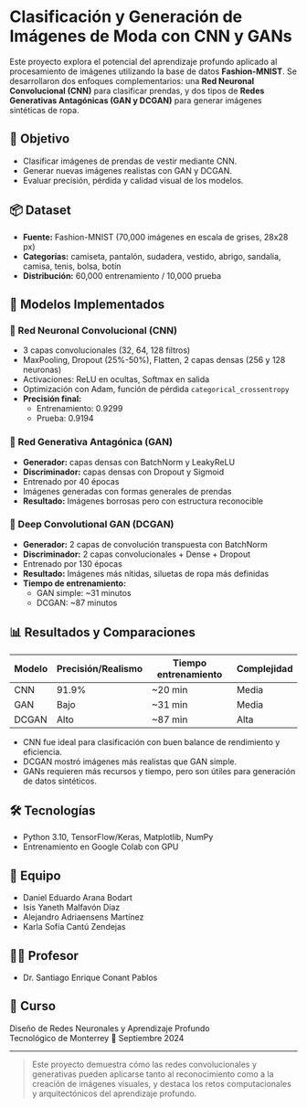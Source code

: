 # Clasificación y Generación de Imágenes de Moda con CNN y GANs

Este proyecto explora el potencial del aprendizaje profundo aplicado al procesamiento de imágenes utilizando la base de datos **Fashion-MNIST**. Se desarrollaron dos enfoques complementarios: una **Red Neuronal Convolucional (CNN)** para clasificar prendas, y dos tipos de **Redes Generativas Antagónicas (GAN y DCGAN)** para generar imágenes sintéticas de ropa.

## 🎯 Objetivo

- Clasificar imágenes de prendas de vestir mediante CNN.
- Generar nuevas imágenes realistas con GAN y DCGAN.
- Evaluar precisión, pérdida y calidad visual de los modelos.

## 📦 Dataset

- **Fuente:** Fashion-MNIST (70,000 imágenes en escala de grises, 28x28 px)
- **Categorías:** camiseta, pantalón, sudadera, vestido, abrigo, sandalia, camisa, tenis, bolsa, botín
- **Distribución:** 60,000 entrenamiento / 10,000 prueba

## 🧠 Modelos Implementados

### 🔹 Red Neuronal Convolucional (CNN)

- 3 capas convolucionales (32, 64, 128 filtros)
- MaxPooling, Dropout (25%-50%), Flatten, 2 capas densas (256 y 128 neuronas)
- Activaciones: ReLU en ocultas, Softmax en salida
- Optimización con Adam, función de pérdida `categorical_crossentropy`
- **Precisión final:**
  - Entrenamiento: 0.9299
  - Prueba: 0.9194

### 🔸 Red Generativa Antagónica (GAN)

- **Generador:** capas densas con BatchNorm y LeakyReLU
- **Discriminador:** capas densas con Dropout y Sigmoid
- Entrenado por 40 épocas
- Imágenes generadas con formas generales de prendas
- **Resultado:** Imágenes borrosas pero con estructura reconocible

### 🔸 Deep Convolutional GAN (DCGAN)

- **Generador:** 2 capas de convolución transpuesta con BatchNorm
- **Discriminador:** 2 capas convolucionales + Dense + Dropout
- Entrenado por 130 épocas
- **Resultado:** Imágenes más nítidas, siluetas de ropa más definidas
- **Tiempo de entrenamiento:**
  - GAN simple: ~31 minutos
  - DCGAN: ~87 minutos

## 📊 Resultados y Comparaciones

| Modelo     | Precisión/Realismo | Tiempo entrenamiento | Complejidad |
|------------|--------------------|----------------------|-------------|
| CNN        | 91.9%              | ~20 min              | Media       |
| GAN        | Bajo               | ~31 min              | Media       |
| DCGAN      | Alto               | ~87 min              | Alta        |

- CNN fue ideal para clasificación con buen balance de rendimiento y eficiencia.
- DCGAN mostró imágenes más realistas que GAN simple.
- GANs requieren más recursos y tiempo, pero son útiles para generación de datos sintéticos.

## 🛠️ Tecnologías

- Python 3.10, TensorFlow/Keras, Matplotlib, NumPy
- Entrenamiento en Google Colab con GPU


## 👥 Equipo

- Daniel Eduardo Arana Bodart  
- Isis Yaneth Malfavón Díaz  
- Alejandro Adriaensens Martínez  
- Karla Sofía Cantú Zendejas  

## 🧑‍🏫 Profesor

- Dr. Santiago Enrique Conant Pablos

## 🏫 Curso

Diseño de Redes Neuronales y Aprendizaje Profundo  
Tecnológico de Monterrey 
📅 Septiembre 2024

---

> Este proyecto demuestra cómo las redes convolucionales y generativas pueden aplicarse tanto al reconocimiento como a la creación de imágenes visuales, y destaca los retos computacionales y arquitectónicos del aprendizaje profundo.
